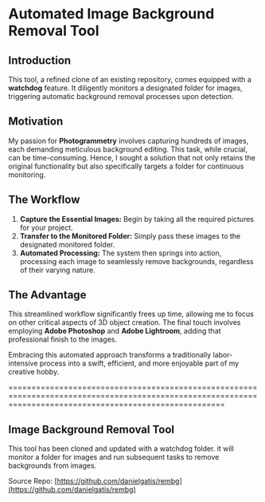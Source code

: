 # Automated Image Background Removal Tool

## Introduction

This tool, a refined clone of an existing repository, comes equipped with a **watchdog** feature. It diligently monitors a designated folder for images, triggering automatic background removal processes upon detection.

## Motivation

My passion for **Photogrammetry** involves capturing hundreds of images, each demanding meticulous background editing. This task, while crucial, can be time-consuming. Hence, I sought a solution that not only retains the original functionality but also specifically targets a folder for continuous monitoring.

## The Workflow

1. **Capture the Essential Images:** Begin by taking all the required pictures for your project.
2. **Transfer to the Monitored Folder:** Simply pass these images to the designated monitored folder.
3. **Automated Processing:** The system then springs into action, processing each image to seamlessly remove backgrounds, regardless of their varying nature.

## The Advantage

This streamlined workflow significantly frees up time, allowing me to focus on other critical aspects of 3D object creation. The final touch involves employing **Adobe Photoshop** and **Adobe Lightroom**, adding that professional finish to the images.

Embracing this automated approach transforms a traditionally labor-intensive process into a swift, efficient, and more enjoyable part of my creative hobby.

===========================================================================================================================================================

## Image Background Removal Tool

This tool has been cloned and updated with a watchdog folder. it will monitor a folder for images and run subsequent tasks to remove backgrounds from images.

Source Repo: [https://github.com/danielgatis/rembg](https://github.com/danielgatis/rembg)

